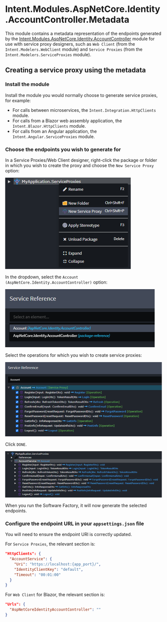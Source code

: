 # Intent.Modules.AspNetCore.Identity.AccountController.Metadata

This module contains a metadata representation of the endpoints generated by the [Intent.Modules.AspNetCore.Identity.AccountController](../) module for use with service proxy designers, such as `Web Client` (from the `Intent.Modelers.WebClient` module) and `Service Proxies` (from the `Intent.Modelers.ServiceProxies` module).

## Creating a service proxy using the metadata

### Install the module

Install the module you would normally choose to generate service proxies, for example:

- For calls between microservices, the `Intent.Integration.HttpClients` module.
- For calls from a Blazor web assembly application, the `Intent.Blazor.HttpClients` module.
- For calls from an Angular application, the `Intent.Angular.ServiceProxies` module.

### Choose the endpoints you wish to generate for

In a Service Proxies/Web Client designer, right-click the package or folder in which you wish to create the proxy and choose the `New Service Proxy` option:

![New Service Proxy content menu option](docs/images/00-context-menu-option.png)

In the dropdown, select the `Account (AspNetCore.Identity.AccountController)` option:

![Account option in dropdown menu](docs/images/01-service-reference-account-option.png)

Select the operations for which you wish to create service proxies:

![Available operations for which to generate service proxies](docs/images/02-available-operations.png)

Click `DONE`.

![Selected operations after pressing DONE](docs/images/03-selected-operations.png)

When you run the Software Factory, it will now generate the selected endpoints.

### Configure the endpoint URL in your `appsettings.json` file

You will need to ensure the endpoint URl is correctly updated.

For `Service Proxies`, the relevant section is:

```json
"HttpClients": {
  "AccountService": {
    "Uri": "https://localhost:{app_port}/",
    "IdentityClientKey": "default",
    "Timeout": "00:01:00"
  }
}
```

For `Web Client` for Blazor, the relevant section is:

```json
"Urls": {
  "AspNetCoreIdentityAccountController": ""
}
```
